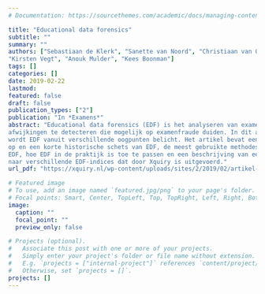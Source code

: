 ```yaml
---
# Documentation: https://sourcethemes.com/academic/docs/managing-content/

title: "Educational data forensics"
subtitle: ""
summary: ""
authors: ["Sebastiaan de Klerk", "Sanette van Noord", "Christiaan van Ommering", 
"Kirsten Vegt", "Anouk Mulder", "Kees Boonman"]
tags: []
categories: []
date: 2019-02-22
lastmod: 
featured: false
draft: false
publication_types: ["2"]
publication: "In *Examens*"
abstract: "Educational data forensics (EDF) is het analyseren van examendata, met als doel
afwijkingen te detecteren die mogelijk op examenfraude duiden. In dit artikel
wordt EDF vanuit verschillende oogpunten belicht. Het artikel bevat een inleiding
op en een korte historische schets van EDF, de meest gebruikte methodes binnen
EDF, hoe EDF in de praktijk is toe te passen en een beschrijving van een onderzoek
naar verschillende EDF-indices dat door Xquiry is uitgevoerd."
url_pdf: "https://xquiry.nl/wp-content/uploads/sites/2/2019/02/artikel-EDF-vakblad-Examens.pdf"

# Featured image
# To use, add an image named `featured.jpg/png` to your page's folder.
# Focal points: Smart, Center, TopLeft, Top, TopRight, Left, Right, BottomLeft, Bottom, BottomRight.
image:
  caption: ""
  focal_point: ""
  preview_only: false

# Projects (optional).
#   Associate this post with one or more of your projects.
#   Simply enter your project's folder or file name without extension.
#   E.g. `projects = ["internal-project"]` references `content/project/deep-learning/index.md`.
#   Otherwise, set `projects = []`.
projects: []
---
```

